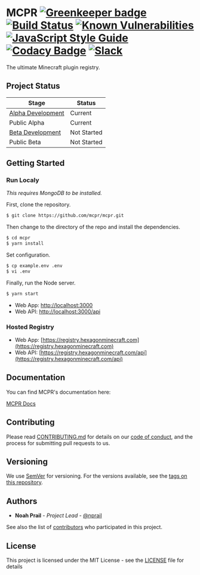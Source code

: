 # MCPR [![Greenkeeper badge](https://badges.greenkeeper.io/mcpr/mcpr.svg)](https://greenkeeper.io/) [![Build Status](https://travis-ci.org/mcpr/mcpr.svg?branch=master)](https://travis-ci.org/mcpr/mcpr) [![Known Vulnerabilities](https://snyk.io/test/github/mcpr/mcpr/badge.svg)](https://snyk.io/test/github/mcpr/mcpr) [![JavaScript Style Guide](https://img.shields.io/badge/code_style-standard-brightgreen.svg)](https://mcpr.github.io/mcpr/tests/eslint-report) [![Codacy Badge](https://api.codacy.com/project/badge/Grade/df5536c69d6d4e2fa54a9c874eb430d3)](https://www.codacy.com/app/nprail/mcpr?utm_source=github.com&amp;utm_medium=referral&amp;utm_content=mcpr/mcpr&amp;utm_campaign=Badge_Grade) [![Slack](https://mcpr-slack.herokuapp.com/badge.svg)](https://mcpr-slack.herokuapp.com)

The ultimate Minecraft plugin registry. 

## Project Status
|Stage              |Status     |
|-------------------|-----------|
|[Alpha Development](https://github.com/mcpr/mcpr/milestone/1)  |Current    |
|Public Alpha       |Current|
|[Beta Development](https://github.com/mcpr/mcpr/milestone/2)   |Not Started|
|Public Beta        |Not Started|

## Getting Started
### Run Localy
_This requires MongoDB to be installed._

First, clone the repository. 
```bash
$ git clone https://github.com/mcpr/mcpr.git
```
Then change to the directory of the repo and install the dependencies. 

```bash
$ cd mcpr
$ yarn install
```

Set configuration.
```bash
$ cp example.env .env
$ vi .env
```

Finally, run the Node server. 

```bash
$ yarn start
```

- Web App: [http://localhost:3000](http://localhost:3000)
- Web API: [http://localhost:3000/api](http://localhost:3000/api)


### Hosted Registry

- Web App: [https://registry.hexagonminecraft.com](https://registry.hexagonminecraft.com)
- Web API: [https://registry.hexagonminecraft.com/api](https://registry.hexagonminecraft.com/api)

## Documentation
You can find MCPR's documentation here:

[MCPR Docs](https://mcpr.github.io/mcpr)
## Contributing

Please read [CONTRIBUTING.md](CONTRIBUTING.md) for details on our [code of conduct](CODE_OF_CONDUCT.md), and the process for submitting pull requests to us.

## Versioning

We use [SemVer](http://semver.org/) for versioning. For the versions available, see the [tags on this repository](https://github.com/mcpr/mcpr/tags). 

## Authors

* **Noah Prail** - *Project Lead* - [@nprail](https://github.com/nprail)

See also the list of [contributors](https://github.com/mcpr/mcpr/contributors) who participated in this project.

## License

This project is licensed under the MIT License - see the [LICENSE](LICENSE) file for details